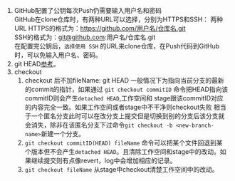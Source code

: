 1. GitHub配置了公钥每次Push仍需要输入用户名和密码  
GitHub在clone仓库时，有两种URL可以选择，分别为HTTPS和SSH：
两种URL
HTTPS的格式为：https://github.com/用户名/仓库名.git  
SSH的格式为：git@github.com:用户名/仓库名.git  
在配置完公钥后，`选择使用 SSH` 的URL来clone仓库，在Push代码到GitHub时，可以免输入用户名、密码。   
1. git HEAD[参考](https://stackoverflow.com/questions/2304087/what-is-head-in-git)。   
1. checkout
    1. checkout 后不加fileName:  git HEAD 一般情况下为指向当前分支的最新的commit的指针，如果通过 `git checkout commitID` 命令把HEAD指向该 commitID则会产生`detached HEAD`,工作空间和 stage跟该commitID对应的内容完全一致。如果工作空间或者stage中不干净则checkout失败 相当于一个匿名分支此时可以在改分支上提交但是切换到别的分支后该分支就会消失，除非在该匿名分支下过命令`git checkout -b <new-branch-name>`新建一个分支。   
    1. `git checkout commitID(HEAD) fileName` 命令可以把某个文件回退到某个版本但不会产生`detached HEAD`。且清除工作空间和stage中的改动。如果继续提交则有点像revert，log中会增加相应的记录。   
    1. `git checkout fileName` 从stage中checkout清楚工作空间中的改动。  

